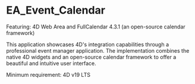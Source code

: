 # EA_Event_Calendar
Featuring: 4D Web Area and FullCalendar 4.3.1 (an open-source calendar framework)

This application showcases 4D's integration capabilities through a professional event manager application. The implementation combines the native 4D widgets and an open-source calendar framework to offer a beautiful and intuitive user interface.

Minimum requirement: 4D v19 LTS
